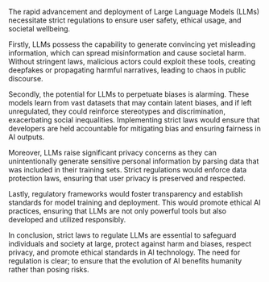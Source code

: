 The rapid advancement and deployment of Large Language Models (LLMs) necessitate strict regulations to ensure user safety, ethical usage, and societal wellbeing. 

Firstly, LLMs possess the capability to generate convincing yet misleading information, which can spread misinformation and cause societal harm. Without stringent laws, malicious actors could exploit these tools, creating deepfakes or propagating harmful narratives, leading to chaos in public discourse.

Secondly, the potential for LLMs to perpetuate biases is alarming. These models learn from vast datasets that may contain latent biases, and if left unregulated, they could reinforce stereotypes and discrimination, exacerbating social inequalities. Implementing strict laws would ensure that developers are held accountable for mitigating bias and ensuring fairness in AI outputs.

Moreover, LLMs raise significant privacy concerns as they can unintentionally generate sensitive personal information by parsing data that was included in their training sets. Strict regulations would enforce data protection laws, ensuring that user privacy is preserved and respected.

Lastly, regulatory frameworks would foster transparency and establish standards for model training and deployment. This would promote ethical AI practices, ensuring that LLMs are not only powerful tools but also developed and utilized responsibly.

In conclusion, strict laws to regulate LLMs are essential to safeguard individuals and society at large, protect against harm and biases, respect privacy, and promote ethical standards in AI technology. The need for regulation is clear; to ensure that the evolution of AI benefits humanity rather than posing risks.